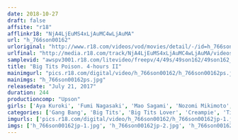 ```yaml
---
date: 2018-10-27
draft: false
affsite: "r18"
afflinkr18: "NjA4LjEuMS4xLjAuMC4wLjAuMA"
url: "h_766son00162"
urloriginal: "http://www.r18.com/videos/vod/movies/detail/-/id=h_766son00162"
urlfinal: "http://media.r18.com/track/NjA4LjEuMS4xLjAuMC4wLjAuMA/videos/vod/movies/detail/-/id=h_766son00162"
samplevid: "awspv3001.r18.com/litevideo/freepv/4/49s/49son162/49son162_dmb_w.mp4"
title: "Big Tits Poison. 4-hours II"
mainimgurl: "pics.r18.com/digital/video/h_766son00162/h_766son00162ps.jpg"
mainimgs: "h_766son00162ps.jpg"
releasedate: "July 21, 2017"
duration: 244
productioncomp: "Upson"
girls: ['Aya Kuroki', 'Fumi Nagasaki', 'Mao Sagami', 'Nozomi Mikimoto', 'Chinami Sakura', 'Rina Shirakawa', 'Nana Kiyozuka', 'Sara Shinomiya', 'Kiriko Imafuji', 'Yua Imai']
categories: ['Gang Bang', 'Big Tits', 'Big Tits Lover', 'Creampie', 'Titty Fuck', 'Over 4 Hours', 'Hi-Def']
imgurls: ['pics.r18.com/digital/video/h_766son00162/h_766son00162jp-1.jpg', 'pics.r18.com/digital/video/h_766son00162/h_766son00162jp-2.jpg', 'pics.r18.com/digital/video/h_766son00162/h_766son00162jp-3.jpg', 'pics.r18.com/digital/video/h_766son00162/h_766son00162jp-4.jpg', 'pics.r18.com/digital/video/h_766son00162/h_766son00162jp-5.jpg', 'pics.r18.com/digital/video/h_766son00162/h_766son00162jp-6.jpg', 'pics.r18.com/digital/video/h_766son00162/h_766son00162jp-7.jpg', 'pics.r18.com/digital/video/h_766son00162/h_766son00162jp-8.jpg', 'pics.r18.com/digital/video/h_766son00162/h_766son00162jp-9.jpg', 'pics.r18.com/digital/video/h_766son00162/h_766son00162jp-10.jpg', 'pics.r18.com/digital/video/h_766son00162/h_766son00162jp-11.jpg', 'pics.r18.com/digital/video/h_766son00162/h_766son00162jp-12.jpg', 'pics.r18.com/digital/video/h_766son00162/h_766son00162jp-13.jpg', 'pics.r18.com/digital/video/h_766son00162/h_766son00162jp-14.jpg', 'pics.r18.com/digital/video/h_766son00162/h_766son00162jp-15.jpg', 'pics.r18.com/digital/video/h_766son00162/h_766son00162jp-16.jpg', 'pics.r18.com/digital/video/h_766son00162/h_766son00162jp-17.jpg', 'pics.r18.com/digital/video/h_766son00162/h_766son00162jp-18.jpg', 'pics.r18.com/digital/video/h_766son00162/h_766son00162jp-19.jpg', 'pics.r18.com/digital/video/h_766son00162/h_766son00162jp-20.jpg']
imgs: ['h_766son00162jp-1.jpg', 'h_766son00162jp-2.jpg', 'h_766son00162jp-3.jpg', 'h_766son00162jp-4.jpg', 'h_766son00162jp-5.jpg', 'h_766son00162jp-6.jpg', 'h_766son00162jp-7.jpg', 'h_766son00162jp-8.jpg', 'h_766son00162jp-9.jpg', 'h_766son00162jp-10.jpg', 'h_766son00162jp-11.jpg', 'h_766son00162jp-12.jpg', 'h_766son00162jp-13.jpg', 'h_766son00162jp-14.jpg', 'h_766son00162jp-15.jpg', 'h_766son00162jp-16.jpg', 'h_766son00162jp-17.jpg', 'h_766son00162jp-18.jpg', 'h_766son00162jp-19.jpg', 'h_766son00162jp-20.jpg']
---
```

